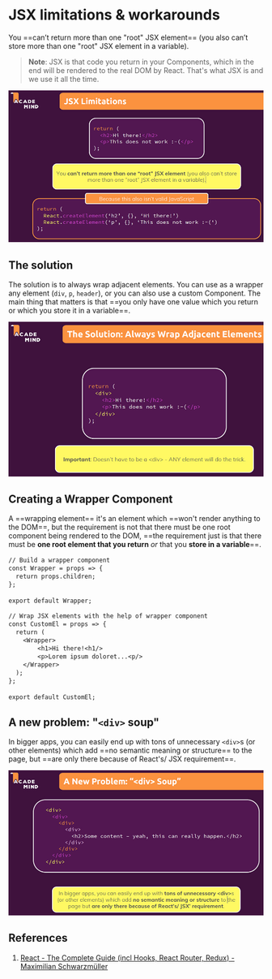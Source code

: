 # JSX limitations & workarounds

You ==can’t return more than one "root" JSX element== (you also can’t store more than one "root" JSX element in a variable).

> **Note**: JSX is that code you return in your Components, which in the end will be rendered to the real DOM by React. That's what JSX is and we use it all the time.

![JSX_limitations](..\img\JSX_limitations.jpg)

## The solution

The solution is to always wrap adjacent elements. You can use as a wrapper any element (`div`, `p`, `header`), or you can also use a custom Component. The main thing that matters is that ==you only have one value which you return or which you store it in a variable==.

![JSX_limitations1](..\img\JSX_limitations1.jpg)

## Creating a Wrapper Component

A ==wrapping element== it's an element which ==won't render anything to the DOM==, but the requirement is not that there must be one root component being rendered to the DOM, ==the requirement just is that there must be **one root element that you return** _or_ that you **store in a variable**==.

```react
// Build a wrapper component
const Wrapper = props => {
  return props.children;
};

export default Wrapper;
```

```react
// Wrap JSX elements with the help of wrapper component
const CustomEl = props => {
  return (
    <Wrapper>
        <h1>Hi there!<h1/>
        <p>Lorem ipsum doloret...<p/>
    </Wrapper>
  );
};

export default CustomEl;
```

## A new problem: "`<div>` soup"

In bigger apps, you can easily end up with tons of unnecessary `<div>`s (or other elements) which add ==no semantic meaning or structure== to the page, but ==are only there because of React's/ JSX requirement==.

![JSX_limitations2](..\img\JSX_limitations2.jpg)

## References

1. [React - The Complete Guide (incl Hooks, React Router, Redux) - Maximilian Schwarzmüller](https://www.udemy.com/course/react-the-complete-guide-incl-redux/)

